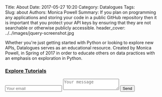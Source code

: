 Title: About
Date: 2017-05-27 10:20
Category: Datalogues
Tags:  
Slug: about
Authors: Monica Powell
Summary: If you plan on programming any applications and storing your code in a public GitHub repository then it is important that you protect your API keys by ensuring that they are not searchable or otherwise publicly accessible.
header_cover: ../../images/jquery-screenshot.jpg



Whether you're just getting started with Python or looking to explore new APIs, Datalogues serves as an educational resource. Created by Monica Powell, in Spring of 2017 in order to educate others on data practices with an emphasis on exploration in Python.



### [Explore Tutorials](/)

<form method="POST" action="http://formspree.io/monica@aboutmonica.com">
  <input type="email" name="email" placeholder="Your email">
  <textarea name="message" placeholder="Your message"></textarea>
  <button type="submit">Send</button>
</form>
